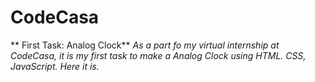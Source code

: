 # CodeCasa

** First Task: Analog Clock**
_As a part fo my virtual internship at CodeCasa, it is my first task to make a Analog Clock using HTML. CSS, JavaScript. Here it is._
